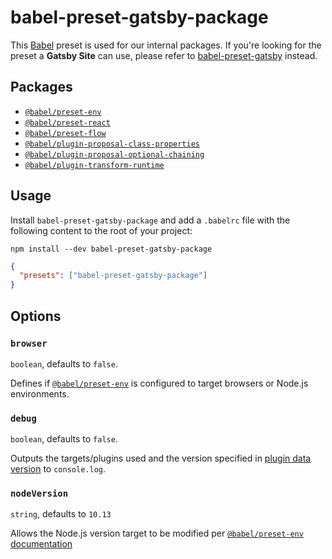 # babel-preset-gatsby-package

This [Babel](https://babeljs.io/) preset is used for our internal packages. If you're looking for the preset a **Gatsby Site** can use, please refer to [babel-preset-gatsby](https://github.com/gatsbyjs/gatsby/blob/master/packages/babel-preset-gatsby/README.md) instead.

## Packages

- [`@babel/preset-env`](https://babeljs.io/docs/en/babel-preset-env)
- [`@babel/preset-react`](https://babeljs.io/docs/en/babel-preset-react)
- [`@babel/preset-flow`](https://babeljs.io/docs/en/babel-preset-flow)
- [`@babel/plugin-proposal-class-properties`](https://babeljs.io/docs/en/babel-plugin-proposal-class-properties)
- [`@babel/plugin-proposal-optional-chaining`](https://babeljs.io/docs/en/babel-plugin-proposal-optional-chaining)
- [`@babel/plugin-transform-runtime`](https://babeljs.io/docs/en/babel-plugin-transform-runtime#docsNav)

## Usage

Install `babel-preset-gatsby-package` and add a `.babelrc` file with the following content to the root of your project:

```shell
npm install --dev babel-preset-gatsby-package
```

```json
{
  "presets": ["babel-preset-gatsby-package"]
}
```

## Options

### `browser`

`boolean`, defaults to `false`.

Defines if [`@babel/preset-env`](https://babeljs.io/docs/en/babel-preset-env) is configured to target browsers or Node.js environments.

### `debug`

`boolean`, defaults to `false`.

Outputs the targets/plugins used and the version specified in [plugin data version](https://github.com/babel/babel/blob/master/packages/babel-preset-env/data/plugins.json) to `console.log`.

### `nodeVersion`

`string`, defaults to `10.13`

Allows the Node.js version target to be modified per [`@babel/preset-env` documentation](https://babeljs.io/docs/en/babel-preset-env#targetsnode)
